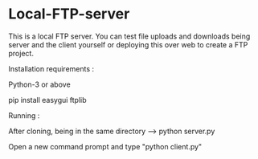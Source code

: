 # Local-FTP-server
This is a local FTP server.
You can test file uploads and downloads being server and the client yourself or deploying this over web to create a FTP project.


Installation requirements :


Python-3 or above

pip install easygui ftplib


Running :

 After cloning, being in the same directory --> python server.py
 
 Open a new command prompt and type "python client.py"
